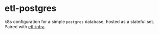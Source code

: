 # etl-postgres

k8s configuration for a simple `postgres` database, hosted as a stateful set. Paired with [etl-infra](https://github.com/phdah/etl-infra).
